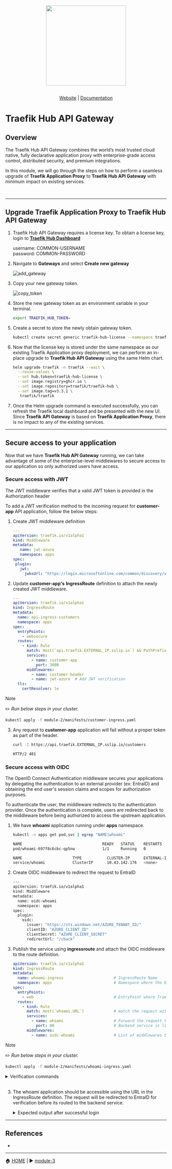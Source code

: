 <br/>

<div align="center" style="margin: 30px;">
<a href="https://traefik.io/traefik-hub-api-gateway">
  <img src="../media/hub_api_gw_logo.png"   style="width:250px;" align="center" />
</a>
<br />
</div>
<div align="center">
    <a href="https://traefik.io/traefik-hub-api-gateway/">Website</a> |
    <a href="https://doc.traefik.io/traefik-hub/api-gateway/api-gateway-intro">Documentation</a> 
</div>

# Traefik Hub API Gateway

## Overview

The Traefik Hub API Gateway combines the world’s most trusted cloud native, fully declarative application proxy with enterprise-grade access control, distributed security, and premium integrations. 

In this module, we will go through the steps on how to perform a seamless upgrade of <b>Traefik Application Proxy</b> to <b>Traefik Hub API Gateway</b> with minimum impact on existing services.  

<br>

___

## Upgrade Traefik Application Proxy to Traefik Hub API Gateway

1. Traefik Hub API Gateway requires a license key. To obtain a license key, login to <b><a href="https://hub.traefik.io/dashboard">Traefik Hub Dashboard</a></b>           

    username: COMMON-USERNAME                         
    password: COMMON-PASSWORD      

2. Navigate to <b>Gateways</b> and select <b>Create new gateway</b> 

   ![add_gateway](../media/add_gateway.png)      

3. Copy your new gateway token.     

   ![copy_token](../media/copy_token.png)

4. Store the new gateway token as an environment variable in your terminal.      

    ```bash 
    export TRAEFIK_HUB_TOKEN=
    ```
5. Create a secret to store the newly obtain gateway token.    

    ```bash
    kubectl create secret generic traefik-hub-license --namespace traefik --from-literal=token=$TRAEFIK_HUB_TOKEN
    ```
6. Now that the license key is stored under the same namespace as our existing Traefik Application proxy deployment, we can perform an in-place upgrade to <b>Traefik Hub API Gateway</b> using the same Helm chart. 

    ```bash
    helm upgrade traefik -n traefik --wait \
      --reuse-values \
      --set hub.token=traefik-hub-license \
      --set image.registry=ghcr.io \
      --set image.repository=traefik/traefik-hub \
      --set image.tag=v3.3.1 \
       traefik/traefik
   ```

7. Once the Helm upgrade command is executed successfully, you can refresh the Traefik local dashboard and be presented with the new UI. Since <b>Traefik API Gateway</b> is based on <b>Traefik Application Proxy</b>, there is no impact to any of the existing services. 

___

## Secure access to your application

Now that we have <b> Traefik Hub API Gateway</b> running, we can take advantage of some of the enterprise-level middlewares to secure access to our application so only authorized users have access. 

### Secure access with JWT

The JWT middleware verifies that a valid JWT token is provided in the Authorization header 

To add a JWT verification method to the incoming request for <b>customer-app</b> API application, follow the below steps:

1. Create JWT middleware definition

    ```yaml
   ---
   apiVersion: traefik.io/v1alpha1
   kind: Middleware
   metadata:
       name: jwt-azure
       namespace: apps
   spec:
     plugin:
       jwt:
         jwksUrl: "https://login.microsoftonline.com/common/discovery/v2.0/keys"    
    ```
2. Update <b> customer-app's</b> <b>IngressRoute</b> definition to attach the newly created JWT middleware.

    ```yaml
    ---
    apiVersion: traefik.io/v1alpha1
    kind: IngressRoute
    metadata:
      name: api-ingress-customers
      namespace: apps                                                                     # Namespace where the application is deployed. 
    spec:
      entryPoints:
        - websecure                                                                       # Request is coming on HTTPS (port 443).
      routes:
        - kind: Rule
          match: Host(`api.traefik.EXTERNAL_IP.sslip.io`) && PathPrefix(`/customers`)     # Traefik will be monitoring for this specific URL.
          services:
            - name: customer-app                                                          # The request routed to customer-app service on port 3000.
              port: 3000
          middlewares:                                                                    
            - name: customer-header                                                       # CustomResponse Header.
            - name: jwt-azure  # Add JWT verification 
      tls:
        certResolver: le
    ```

> [!NOTE]     
> :pencil2: *Run below steps in your cluster.*


```bash
kubectl apply -f module-2/manifests/customer-ingress.yaml
```    


3. Any request to <b>customer-app</b> application will fail without a proper token as part of the header. 

   ```bash
   curl -I https://api.traefik.EXTERNAL_IP.sslip.io/customers
   
   HTTP/2 401 
   ```

### Secure access with OIDC

The OpenID Connect Authentication middleware secures your applications by delegating the authentication to an external provider (ex: EntraID) and obtaining the end user's session claims and scopes for authorization purposes.

To authenticate the user, the middleware redirects to the authentication provider. Once the authentication is complete, users are redirected back to the middleware before being authorized to access the upstream application.    

1. We have <b>whoami</b> application running under <b>apps</b> namespace. 


   ```bash
   kubectl -n apps get pod,svc | egrep "NAME|whoami"
   
   NAME                                   READY   STATUS    RESTARTS        AGE
   pod/whoami-697f8c6cbc-qp5nw            1/1     Running   0               68m
   
   NAME                      TYPE           CLUSTER-IP      EXTERNAL-IP        PORT(S)    AGE
   service/whoami            ClusterIP      10.43.142.176   <none>             80/TCP     68m
   ```

2. Create OIDC middleware to redirect the request to EntraID

   ```bash
   ---
   apiVersion: traefik.io/v1alpha1
   kind: Middleware
   metadata:
     name: oidc-whoami
     namespace: apps
   spec:
     plugin:
       oidc:
         issuer: "https://sts.windows.net/AZURE_TENANT_ID/"
         clientID: "AZURE_CLIENT_ID"
         clientSecret: "AZURE_CLIENT_SECRET"
         redirectUrl: "/cback"
   ```

2. Publish the service using <b>ingressroute</b> and attach the OIDC middleware to the route definition.


    ```yaml
    apiVersion: traefik.io/v1alpha1
    kind: IngressRoute
    metadata:
      name: whoami-ingress                      # IngressRoute Name
      namespace: apps                           # Namespace where the backend service is running. 
    spec:
      entryPoints:
        - web                                   # EntryPoint where Traefik is listening on for incoming requests. 
      routes:
        - kind: Rule
          match: Host(`whoami.URL`)             # match the request with this URL
          services:
            - name: whoami                      # Forward the request to backend service
              port: 80                          # Backend service is listening on Port 80.
          middlewares:
            - name: oidc-whoami                 # List of middlewares that the request need to go through.
    ```

> [!NOTE]     
> :pencil2: *Run below steps in your cluster.*
   
   ```bash
   kubectl apply -f module-2/manifests/whoami-ingress.yaml
   ```


   <details><summary>Verification commands</summary>

   ```bash
   # Verify IngressRoute
   
   kubectl -n apps get ingressroute.traefik.io
   
   NAME             AGE
   whoami-ingress   173m
   ```
   ```bash
   kubectl -n apps describe ingressroute.traefik.io
   
   Name:         whoami-ingress
   Namespace:    apps
   Labels:       <none>
   Annotations:  <none>
   API Version:  traefik.io/v1alpha1
   Kind:         IngressRoute
   Metadata:
     Creation Timestamp:  2024-02-29T18:34:03Z
     Generation:          1
     Resource Version:    1230
     UID:                 306f20de-9c84-4a81-9c2b-02e06360c89f
   Spec:
     Entry Points:
       web
     Routes:
       Kind:   Rule
       Match:  Host(`whoami.EXTERNAL_IP.sslip.io`)      # URL the service is exposed on
       Services:
         Name:  whoami
         Port:  80
   Events:      <none>
   ```
   </details>
   </br>

3. The whoami application should be accessible using the URL in the IngressRoute definition. The request will be redirected to EntraID for verification before its routed to the backend service.

    <details><summary>Expected output after successful login</summary>

    ![whoami](../media/whoami.png)
    </details>  


___





## References

- 

------
:house: [HOME](../README.md) | :arrow_forward: [module-3](../module-3/readme.md)
